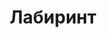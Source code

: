 ---
layout: single-rating-store
title: Лабиринт
description: 
year: 2014
delivery: по РФ от 2000 руб.
url-ad: https://ad.admitad.com/g/07d6913cf6baaff9d7dd5ddd29e1bc/
assortment: игрушки, средства гигиены.
discounts: Скидки до 10%
image: /assets/banners/banner-14cd6fa8b1848da7ce500524d2f70572.gif
---